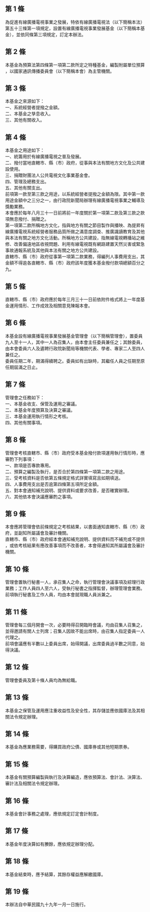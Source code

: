 第 1 條
-------
為促進有線廣播電視事業之發展，特依有線廣播電視法（以下簡稱本法）  
第五十三條第一項規定，設置有線廣播電視事業發展基金（以下簡稱本基  
金），並依同條第三項規定，訂定本辦法。

第 2 條
-------
本基金為預算法第四條第一項第二款所定之特種基金，編製附屬單位預算  
，以國家通訊傳播委員會（以下簡稱本會）為主管機關。

第 3 條
-------
本基金之來源如下：  
一、系統經營者提撥之金額。  
二、本基金之孳息收入。  
三、其他有關收入。

第 4 條
-------
本基金之用途如下：  
一、統籌用於有線廣播電視之普及發展。  
二、撥付當地直轄市、縣（市）政府，從事與本法有關地方文化及公共建  
    設使用。  
三、捐贈財團法人公共電視文化事業基金會。  
四、管理及總務支出。  
五、其他有關支出。  
前項第一款至第三款之用途，以系統經營者提撥之金額為限。其中第一款  
用途金額中之三分之一，由行政院新聞局辦理有線廣播電視事業之輔導及  
獎勵業務。  
本會應於每年八月三十一日前將前一年度關於第一項第二款及第三款之款  
項無息撥付、捐贈之。  
第一項第二款所稱地方文化，指與地方有關之節目製作與播映、為提昇有  
線廣播電視系統經營者服務品質所做之滿意度調查、推廣識讀教育及其他  
與本法有關之地方文化活動。所稱地方公共建設，指無線電視轉播站之維  
修、改善偏遠地區收視問題、利用有線電視既有網路建置天然災害或緊急  
事故通報系統及其他與本法有關之地方公共建設。  
直轄市、縣（市）政府從事第一項第二款業務，得編列人事費用支出，其  
金額不得逾各直轄市、縣（市）政府該年度獲本基金撥付款項總額百分之  
九。

第 5 條
-------
直轄市、縣（市）政府應於每年三月三十一日前依附件格式將上一年度基  
金運用情形、工作成效及相關意見陳報本會。

第 6 條
-------
本基金設有線廣播電視事業發展基金管理會（以下簡稱管理會），置委員  
九人至十一人，其中一人為召集人，由本會主任委員兼任之；其餘委員，  
由本會委員六人及遴聘行政院新聞局等機關代表、學者、專家二人至四人  
兼任之。  
委員任期二年，期滿得續聘之。委員如有出缺時，其繼任人員之任期至原  
任期屆滿之日止。

第 7 條
-------
管理會之任務如下：  
一、本基金收支、保管及運用之審議。  
二、本基金年度預算及決算之審議。  
三、本基金運用執行情形之考核。  
四、其他有關事項。

第 8 條
-------
管理會考核直轄市、縣（市）政府受本基金撥付款項運用執行情形時，應  
審酌下列事項：  
一、款項是否專款專用。  
二、預算之編製及執行，是否合於第四條第一項第二款之用途。  
三、受考核資料是否依第五條規定格式詳實填寫且如期填送。  
四、人事費用支出是否逾第四條第五項所定金額。  
五、對本會通知補充說明、提供資料或要求改善，是否確實辦理。  
六、其他依本會決議應審酌之事項。

第 9 條
-------
本會應將管理會依前條規定之考核結果，以書面通知直轄市、縣（市）政  
府，並副知所屬議會及審計機關。  
直轄市、縣（市）政府經本會通知補充說明、提供資料而不補充或不提供  
，或依考核結果有應改善事項而不改善者，本會得通知其所屬議會及審計  
機關。

第 10 條
--------
管理會置執行秘書一人，承召集人之命，執行管理會決議事項及綜理行政  
業務；工作人員四人至六人，受執行秘書之指揮監督，辦理管理會業務。  
前項執行秘書及工作人員，均由本會就現職人員派兼之。

第 11 條
--------
管理會每三個月開會一次，必要時得召開臨時會議，均由召集人召集之，  
並得邀請有關人士列席；召集人因故不能出席時，由召集人指定委員一人  
代理之。  
前項會議應有半數以上委員出席，始得開議，出席委員過半數之同意，始  
得決議。

第 12 條
--------
管理會委員及第十條人員均為無給職。

第 13 條
--------
本基金之保管及運用應注重收益性及安全性，其存儲並應依國庫法及其相  
關法令規定辦理。

第 14 條
--------
本基金為應業務需要，得購買政府公債、國庫券或其他短期票券。

第 15 條
--------
本基金有關預算編製與執行及決算編造，應依預算法、會計法、決算法、  
審計法及相關法令規定辦理。

第 16 條
--------
本基金會計事務之處理，應依規定訂定會計制度。

第 17 條
--------
本基金年度決算如有賸餘，應依規定辦理分配。

第 18 條
--------
本基金結束時，應予結算，其餘存權益應解繳國庫。

第 19 條
--------
本辦法自中華民國九十九年一月一日施行。

